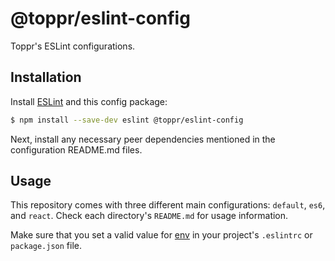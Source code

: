 # @toppr/eslint-config
Toppr's ESLint configurations.

## Installation

Install [ESLint](https://www.github.com/eslint/eslint) and this config package:

```sh
$ npm install --save-dev eslint @toppr/eslint-config
```

Next, install any necessary peer dependencies mentioned in the configuration README.md files.

## Usage

This repository comes with three different main configurations: `default`, `es6`, and `react`. Check each directory's `README.md` for usage information.

Make sure that you set a valid value for [env](http://eslint.org/docs/user-guide/configuring#specifying-environments) in your project's `.eslintrc` or `package.json` file.
